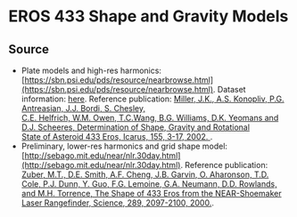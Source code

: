 # EROS 433 Shape and Gravity Models

## Source
- Plate models and high-res harmonics: [https://sbn.psi.edu/pds/resource/nearbrowse.html](https://sbn.psi.edu/pds/resource/nearbrowse.html). Dataset information: [here](https://sbnarchive.psi.edu/pds3/near/NEAR_A_5_COLLECTED_MODELS_V1_0/catalog/nearmod.cat). Reference publication: [Miller, J.K., A.S. Konopliv, P.G. Antreasian, J.J. Bordi, S. Chesley,       
    C.E. Helfrich, W.M. Owen, T.C.Wang, B.G. Williams, D.K. Yeomans and       
    D.J. Scheeres, Determination of Shape, Gravity and Rotational             
    State of Asteroid 433 Eros, Icarus, 155, 3-17, 2002. ](https://www.sciencedirect.com/science/article/pii/S0019103501967533).
 - Preliminary, lower-res harmonics and grid shape model: [http://sebago.mit.edu/near/nlr.30day.html](http://sebago.mit.edu/near/nlr.30day.html). Reference publication: [Zuber, M.T., D.E. Smith, A.F. Cheng, J.B. Garvin, O. Aharonson, T.D. Cole, P.J. Dunn, Y. Guo, F.G. Lemoine, G.A. Neumann, D.D. Rowlands, and M.H. Torrence, The Shape of 433 Eros from the NEAR-Shoemaker Laser Rangefinder, Science, 289, 2097-2100, 2000.](http://science.sciencemag.org/content/289/5487/2097.short).